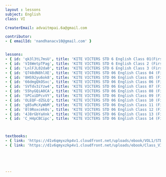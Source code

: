 ```yaml
--- 
layout : lessons 
subject: English
class: VI

CreaterEmail: advaitmpai.6a@gmail.com

contributor: 
- { emailId: 'nandhanacv10@gmail.com' }


lessons: 
- { id: 'qk3l3tL7msU', title: 'KITE VICTERS STD 6 English Class 01(First Bell-ഫസ്റ്റ് ബെല്‍)' }
- { id: 'VI6WetpTPag', title: 'KITE VICTERS STD 6 English Class 2 (First Bell-ഫസ്റ്റ് ബെല്‍)' }
- { id: 'LnlFJL02da0', title: 'KITE VICTERS STD 6 English Class 3 (First Bell-ഫസ്റ്റ് ബെല്‍)' }
- { id: 'Q748dN8hlXE', title: 'KITE VICTERS STD 06 English Class 04 (First Bell-ഫസ്റ്റ് ബെല്‍)' }
- { id: '8HS92yu6ok8', title: 'KITE VICTERS STD 06 English Class 05 (First Bell-ഫസ്റ്റ് ബെല്‍)' }
- { id: '66dmgQkOSxc', title: 'KITE VICTERS STD 06 English Class 06 (First Bell-ഫസ്റ്റ് ബെല്‍)' }
- { id: 'SVTdv3iYzw4', title: 'KITE VICTERS STD 06 English Class 07 (First Bell-ഫസ്റ്റ് ബെല്‍)' }
- { id: '55hyGQiA0CA', title: 'KITE VICTERS STD 06 English Class 08 (First Bell-ഫസ്റ്റ് ബെല്‍)' }
- { id: 'SPCuiDPcvVY', title: 'KITE VICTERS STD 06 English Class 09 (First Bell-ഫസ്റ്റ് ബെല്‍)' }
- { id: 'OLEQF-dZGLQ', title: 'KITE VICTERS STD 06 English Class 10 (First Bell-ഫസ്റ്റ് ബെല്‍)' }
- { id: 'g85uMcXyWbM', title: 'KITE VICTERS STD 06 English Class 11 (First Bell-ഫസ്റ്റ് ബെല്‍)' }
- { id: '8l9Roxcek0s', title: 'KITE VICTERS STD 06 English Class 12 (First Bell-ഫസ്റ്റ് ബെല്‍)' }
- { id: '4J8rGbYaXnk', title: 'KITE VICTERS STD 06 English Class 13 (First Bell-ഫസ്റ്റ് ബെല്‍)' }
- { id: 'C_H4pCBCipc', title: 'KITE VICTERS STD 06 English Class 14 (First Bell-ഫസ്റ്റ് ബെല്‍)' }



textbooks:
- { link: 'https://d1v6qmyxzkp4v1.cloudfront.net/uploads/ebook/VOL1/STD6/KeralaReaderEnglish/KeralaReaderEnglish.pdf', title: 'English part 1' , medium: 'English' }
- { link: 'https://d1v6qmyxzkp4v1.cloudfront.net/uploads/ebook/Class_VI/English_Vol_II/English6.pdf', title: 'English part 2' , medium: 'English' }





--- 
```

